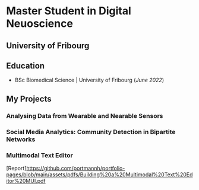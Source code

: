 # Master Student in Digital Neuoscience
## University of Fribourg


## Education
- BSc Biomedical Science | University of Fribourg (_June 2022_)

## My Projects

### Analysing Data from Wearable and Nearable Sensors


### Social Media Analytics: Community Detection in Bipartite Networks


### Multimodal Text Editor
[Report]https://github.com/portmannh/portfolio-pages/blob/main/assets/pdfs/Building%20a%20Multimodal%20Text%20Editor%20MUI.pdf
